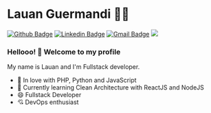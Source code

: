 # Lauan Guermandi :man_technologist:

[![Github Badge](https://img.shields.io/badge/-Github-000?style=flat-square&logo=Github&logoColor=white&link=https://github.com/lucasgdb)](https://github.com/LauanGuermandi)
[![Linkedin Badge](https://img.shields.io/badge/-LinkedIn-blue?style=flat-square&logo=Linkedin&logoColor=white&link=https://www.linkedin.com/in/lauan-borges-guermandi-83077212b/)](https://www.linkedin.com/in/lauan-borges-guermandi-83077212b/)
[![Gmail Badge](https://img.shields.io/badge/-Gmail-c14438?style=flat-square&logo=Gmail&logoColor=white&link=mailto:lauanguermandi@gmail.com)](mailto:lauanguermandi@gmail.com)
![](https://komarev.com/ghpvc/?username=lauanguermandi&color=blue)
 
### Hellooo! 👋 Welcome to my profile

My name is Lauan and I'm Fullstack developer.

 - 💙 In love with PHP, Python and JavaScript
 - 🌱 Currently learning Clean Architecture with ReactJS and NodeJS
 - 😄 Fullstack Developer 
 - 💘 DevOps enthusiast	

